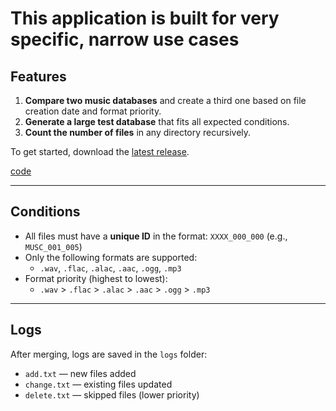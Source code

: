 # This application is built for very specific, narrow use cases

## Features

1. **Compare two music databases** and create a third one based on file creation date and format priority.
2. **Generate a large test database** that fits all expected conditions.
3. **Count the number of files** in any directory recursively.

To get started, download the [latest release](https://github.com/Rom-q/merge_database/releases/tag/v1.0).

[code](https://github.com/Rom-q/merge_database/blob/main/music_database/Program.cs)

---

## Conditions

- All files must have a **unique ID** in the format: `XXXX_000_000` (e.g., `MUSC_001_005`)
- Only the following formats are supported:
  - `.wav`, `.flac`, `.alac`, `.aac`, `.ogg`, `.mp3`
- Format priority (highest to lowest):
  - `.wav` > `.flac` > `.alac` > `.aac` > `.ogg` > `.mp3`

---

## Logs

After merging, logs are saved in the `logs` folder:
- `add.txt` — new files added
- `change.txt` — existing files updated
- `delete.txt` — skipped files (lower priority)

